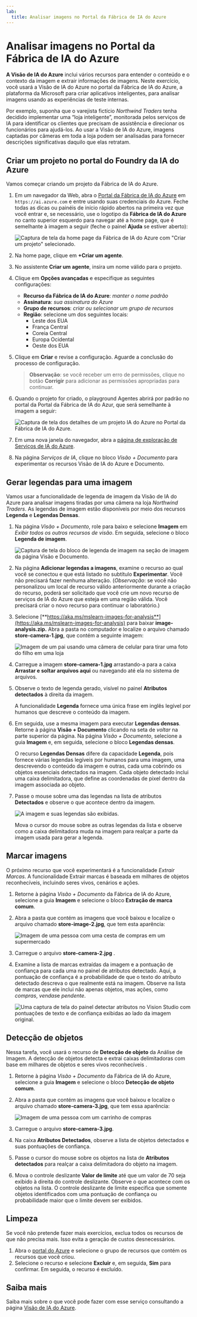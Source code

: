 ```yaml
---
lab:
  title: Analisar imagens no Portal da Fábrica de IA do Azure
---
```


# Analisar imagens no Portal da Fábrica de IA do Azure

**A Visão de IA do Azure** inclui vários recursos para entender o conteúdo e o contexto da imagem e extrair informações de imagens. Neste exercício, você usará a Visão de IA do Azure no portal da Fábrica de IA do Azure, a plataforma da Microsoft para criar aplicativos inteligentes, para analisar imagens usando as experiências de teste internas. 

Por exemplo, suponha que o varejista fictício *Northwind Traders* tenha decidido implementar uma “loja inteligente”, monitorada pelos serviços de IA para identificar os clientes que precisam de assistência e direcionar os funcionários para ajudá-los. Ao usar a Visão de IA do Azure, imagens captadas por câmeras em toda a loja podem ser analisadas para fornecer descrições significativas daquilo que elas retratam.

## Criar um projeto no portal do Foundry da IA do Azure

Vamos começar criando um projeto da Fábrica de IA do Azure.

1. Em um navegador da Web, abra o [Portal da Fábrica de IA do Azure](https://ai.azure.com) em `https://ai.azure.com` e entre usando suas credenciais do Azure. Feche todas as dicas ou painéis de início rápido abertos na primeira vez que você entrar e, se necessário, use o logotipo da **Fábrica de IA do Azure** no canto superior esquerdo para navegar até a home page, que é semelhante à imagem a seguir (feche o painel **Ajuda** se estiver aberto):

    ![Captura de tela da home page da Fábrica de IA do Azure com "Criar um projeto" selecionado.](./media/azure-ai-foundry-home-page.png)

1. Na home page, clique em **+Criar um agente**.

1. No assistente **Criar um agente**, insira um nome válido para o projeto. 

1. Clique em **Opções avançadas** e especifique as seguintes configurações:
    - **Recurso da Fábrica de IA do Azure**: *manter o nome padrão*
    - **Assinatura**: *sua assinatura do Azure*
    - **Grupo de recursos**: *criar ou selecionar um grupo de recursos*
    - **Região**: selecione um dos seguintes locais:
        * Leste dos EUA
        * França Central
        * Coreia Central
        * Europa Ocidental
        * Oeste dos EUA

1. Clique em **Criar** e revise a configuração. Aguarde a conclusão do processo de configuração.

    >**Observação**: se você receber um erro de permissões, clique no botão **Corrigir** para adicionar as permissões apropriadas para continuar.

1. Quando o projeto for criado, o playground Agentes abrirá por padrão no portal da Portal da Fábrica de IA do Azur, que será semelhante à imagem a seguir:

    ![Captura de tela dos detalhes de um projeto IA do Azure no Portal da Fábrica de IA do Azure.](./media/ai-foundry-project-2.png)
 
1. Em uma nova janela do navegador, abra a [página de exploração de Serviços de IA do Azure](https://ai.azure.com/explore/aiservices).

1. Na página *Serviços de IA*, clique no bloco *Visão + Documento* para experimentar os recursos Visão de IA do Azure e Documento.

## Gerar legendas para uma imagem

Vamos usar a funcionalidade de legenda de imagem da Visão de IA do Azure para analisar imagens tiradas por uma câmera na loja *Northwind Traders*. As legendas de imagem estão disponíveis por meio dos recursos **Legenda** e **Legendas Densas**.

1. Na página *Visão + Documento*, role para baixo e selecione **Imagem** em *Exibir todos os outros recursos de visão*. Em seguida, selecione o bloco **Legenda de imagem**.

    ![Captura de tela do bloco de legenda de imagem na seção de imagem da página Visão e Documento.](./media/vision-image-captioning-tile.png)

1. Na página **Adicionar legendas a imagens**, examine o recurso ao qual você se conectou e que está listado no subtítulo **Experimentar**. Você não precisará fazer nenhuma alteração. (*Observação*: se você não personalizou um local de recurso válido anteriormente durante a criação do recurso, poderá ser solicitado que você crie um novo recurso de serviços de IA do Azure que esteja em uma região válida. Você precisará criar o novo recurso para continuar o laboratório.)  

1. Selecione [**https://aka.ms/mslearn-images-for-analysis**](https://aka.ms/mslearn-images-for-analysis) para baixar **image-analysis.zip.** Abra a pasta no computador e localize o arquivo chamado **store-camera-1.jpg**, que contém a seguinte imagem:

    ![Imagem de um pai usando uma câmera de celular para tirar uma foto do filho em uma loja](./media/analyze-images-vision/store-camera-1.jpg)

1. Carregue a imagem **store-camera-1.jpg** arrastando-a para a caixa **Arrastar e soltar arquivos aqui** ou navegando até ela no sistema de arquivos.

1. Observe o texto de legenda gerado, visível no painel **Atributos detectados** à direita da imagem.

    A funcionalidade **Legenda** fornece uma única frase em inglês legível por humanos que descreve o conteúdo da imagem.

1. Em seguida, use a mesma imagem para executar **Legendas densas**. Retorne à página **Visão + Documento** clicando na seta de *voltar* na parte superior da página. Na página *Visão + Documento*, selecione a guia **Imagem** e, em seguida, selecione o bloco **Legendas densas**.

    O recurso **Legendas Densas** difere da capacidade **Legenda**, pois fornece várias legendas legíveis por humanos para uma imagem, uma descrevendo o conteúdo da imagem e outras, cada uma cobrindo os objetos essenciais detectados na imagem. Cada objeto detectado inclui uma caixa delimitadora, que define as coordenadas de pixel dentro da imagem associada ao objeto.

1. Passe o mouse sobre uma das legendas na lista de atributos **Detectados** e observe o que acontece dentro da imagem.

    ![A imagem e suas legendas são exibidas.](./media/analyze-images-vision/dense-captioning.png)

    Mova o cursor do mouse sobre as outras legendas da lista e observe como a caixa delimitadora muda na imagem para realçar a parte da imagem usada para gerar a legenda.

## Marcar imagens 

O próximo recurso que você experimentará é a funcionalidade *Extrair Marcas*. A funcionalidade Extrair marcas é baseada em milhares de objetos reconhecíveis, incluindo seres vivos, cenários e ações.

1. Retorne à página *Visão + Documento* da Fábrica de IA do Azure, selecione a guia **Imagem** e selecione o bloco **Extração de marca comum**.

1. Abra a pasta que contém as imagens que você baixou e localize o arquivo chamado **store-image-2.jpg**, que tem esta aparência:

    ![Imagem de uma pessoa com uma cesta de compras em um supermercado](./media/analyze-images-vision/store-camera-2.jpg)

1. Carregue o arquivo **store-camera-2.jpg** .

1. Examine a lista de marcas extraídas da imagem e a pontuação de confiança para cada uma no painel de atributos detectado. Aqui, a pontuação de confiança é a probabilidade de que o texto do atributo detectado descreva o que realmente está na imagem. Observe na lista de marcas que ele inclui não apenas objetos, mas ações, como *compras*, *vendas*e *pendente*.

    ![Uma captura de tela do painel detectar atributos no Vision Studio com pontuações de texto e de confiança exibidas ao lado da imagem original.](./media/analyze-images-vision/detect-attributes.png)

## Detecção de objetos

Nessa tarefa, você usará o recurso de **Detecção de objeto** da Análise de Imagem. A detecção de objetos detecta e extrai caixas delimitadoras com base em milhares de objetos e seres vivos reconhecíveis .

1. Retorne à página *Visão + Documento* da Fábrica de IA do Azure, selecione a guia **Imagem** e selecione o bloco **Detecção de objeto comum**.

1. Abra a pasta que contém as imagens que você baixou e localize o arquivo chamado **store-camera-3.jpg**, que tem essa aparência:

    ![Imagem de uma pessoa com um carrinho de compras](./media/analyze-images-vision/store-camera-3.jpg)

1. Carregue o arquivo **store-camera-3.jpg**.

1. Na caixa **Atributos Detectados**, observe a lista de objetos detectados e suas pontuações de confiança.

1. Passe o cursor do mouse sobre os objetos na lista de **Atributos detectados** para realçar a caixa delimitadora do objeto na imagem.

1. Mova o controle deslizante **Valor de limite** até que um valor de 70 seja exibido à direita do controle deslizante. Observe o que acontece com os objetos na lista. O controle deslizante de limite especifica que somente objetos identificados com uma pontuação de confiança ou probabilidade maior que o limite devem ser exibidos.

## Limpeza

Se você não pretende fazer mais exercícios, exclua todos os recursos de que não precisa mais. Isso evita a geração de custos desnecessários.

1.  Abra o [portal do Azure]( https://portal.azure.com) e selecione o grupo de recursos que contém os recursos que você criou. 
1.  Selecione o recurso e selecione **Excluir** e, em seguida, **Sim** para confirmar. Em seguida, o recurso é excluído.

## Saiba mais

Saiba mais sobre o que você pode fazer com esse serviço consultando a página [Visão de IA do Azure](https://learn.microsoft.com/azure/ai-services/computer-vision/overview).
